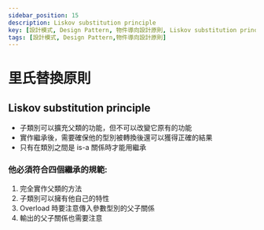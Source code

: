 ```yaml
---
sidebar_position: 15
description: Liskov substitution principle
key: [設計模式, Design Pattern, 物件導向設計原則, Liskov substitution principle, 里氏替換原則]
tags: [設計模式, Design Pattern,物件導向設計原則]
---
```


# 里氏替換原則
## Liskov substitution principle
- 子類別可以擴充父類的功能，但不可以改變它原有的功能
- 實作繼承後，需要確保他的型別被轉換後還可以獲得正確的結果
- 只有在類別之間是 is-a 關係時才能用繼承

### 他必須符合四個繼承的規範:

1. 完全實作父類的方法
2. 子類別可以擁有他自己的特性
3. Overload 時要注意傳入參數型別的父子關係
4. 輸出的父子關係也需要注意
